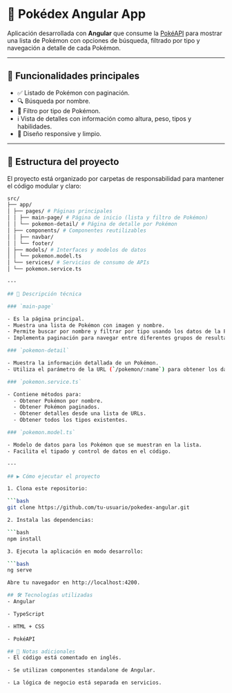 # 🧩 Pokédex Angular App

Aplicación desarrollada con **Angular** que consume la [PokéAPI](https://pokeapi.co/) para mostrar una lista de Pokémon con opciones de búsqueda, filtrado por tipo y navegación a detalle de cada Pokémon.

---

## 🚀 Funcionalidades principales

- ✅ Listado de Pokémon con paginación.
- 🔍 Búsqueda por nombre.
- 🧪 Filtro por tipo de Pokémon.
- ℹ️ Vista de detalles con información como altura, peso, tipos y habilidades.
- 🎨 Diseño responsive y limpio.

---

## 📁 Estructura del proyecto

El proyecto está organizado por carpetas de responsabilidad para mantener el código modular y claro:

```bash
src/
├── app/
│ ├── pages/ # Páginas principales
│ │ ├── main-page/ # Página de inicio (lista y filtro de Pokémon)
│ │ └── pokemon-detail/ # Página de detalle por Pokémon
│ ├── components/ # Componentes reutilizables
│ │ ├── navbar/
│ │ └── footer/
│ ├── models/ # Interfaces y modelos de datos
│ │ └── pokemon.model.ts
│ └── services/ # Servicios de consumo de APIs
│ └── pokemon.service.ts

---

## 📄 Descripción técnica

### `main-page`

- Es la página principal.
- Muestra una lista de Pokémon con imagen y nombre.
- Permite buscar por nombre y filtrar por tipo usando los datos de la PokéAPI.
- Implementa paginación para navegar entre diferentes grupos de resultados.

### `pokemon-detail`

- Muestra la información detallada de un Pokémon.
- Utiliza el parámetro de la URL (`/pokemon/:name`) para obtener los datos desde la API.

### `pokemon.service.ts`

- Contiene métodos para:
  - Obtener Pokémon por nombre.
  - Obtener Pokémon paginados.
  - Obtener detalles desde una lista de URLs.
  - Obtener todos los tipos existentes.

### `pokemon.model.ts`

- Modelo de datos para los Pokémon que se muestran en la lista.
- Facilita el tipado y control de datos en el código.

---

## ▶️ Cómo ejecutar el proyecto

1. Clona este repositorio:

```bash
git clone https://github.com/tu-usuario/pokedex-angular.git

2. Instala las dependencias:

```bash
npm install

3. Ejecuta la aplicación en modo desarrollo:

```bash
ng serve

Abre tu navegador en http://localhost:4200.

## 🛠️ Tecnologías utilizadas
- Angular

- TypeScript

- HTML + CSS

- PokéAPI

## 📌 Notas adicionales
- El código está comentado en inglés.

- Se utilizan componentes standalone de Angular.

- La lógica de negocio está separada en servicios.

````
